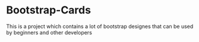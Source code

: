 # Bootstrap-Cards
This is a project which contains a lot of bootstrap designes that can be used by beginners and other developers
